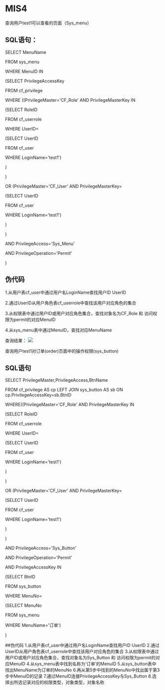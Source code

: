 # MIS4

 查询用户test1可以查看的页面（Sys_menu）

## SQL语句：

SELECT MenuName 

FROM sys_menu 

WHERE MenuID IN

(SELECT PrivilegeAccessKey

FROM cf_privilege

WHERE ((PrivilegeMaster='CF_Role' AND PrivilegeMasterKey IN

(SELECT RoleID

FROM cf_userrole

WHERE UserID=

(SELECT UserID

FROM cf_user

WHERE LoginName='test1')

)

)

OR (PrivilegeMaster='CF_User' AND PrivilegeMasterKey=

(SELECT UserID

FROM cf_user

WHERE LoginName='test1')

)

)

AND PrivilegeAccess='Sys_Menu'

AND PrivilegeOperation='Permit'

) 

## 伪代码
1.从用户表cf_user中通过用户名LoginName查找用户ID UserID

2.通过UserID从用户角色表cf_userrole中查找该用户对应角色的集合

3.从权限表中通过用户ID或用户对应角色集合，查找对象名为CF_Role 和 访问权限为permit的对应MenuID

4.从sys_menu表中通过MenuID，查找对应MenuName

查询结果：
![](/)


查询用户test1对订单(order)页面中的操作权限(sys_button)
## SQL语句
SELECT PrivilegeMaster,PrivilegeAccess,BtnName

FROM cf_privilege AS cp LEFT JOIN sys_button AS sb ON cp.PrivilegeAccessKey=sb.BtnID

WHERE((PrivilegeMaster='CF_Role' AND PrivilegeMasterKey IN

(SELECT RoleID

FROM cf_userrole

WHERE UserID=

(SELECT UserID

FROM cf_user

WHERE LoginName='test1')

)

)

OR (PrivilegeMaster='CF_User' AND PrivilegeMasterKey=

(SELECT UserID

FROM cf_user

WHERE LoginName='test1')

)

)

AND PrivilegeAccess='Sys_Button'

AND PrivilegeOperation='Permit'

AND PrivilegeAccessKey IN 

(SELECT BtnID

FROM sys_button

WHERE MenuNo=

(SELECT MenuNo

FROM sys_menu

WHERE MenuName='订单')

)

##伪代码
1.从用户表cf_user中通过用户名LoginName查找用户ID UserID
2.通过UserID从用户角色表cf_userrole中查找该用户对应角色的集合
3.从权限表中通过用户ID或用户对应角色集合，查找对象名为Sys_Button 和 访问权限为permit的对应MenuID
4.从sys_menu表中找到名称为‘订单’的MenuID
5.从sys_button表中找出MenuName为订单的MenuNo
6.再从第5步中找到的MenuNo中找出属于第3步中MenuID的记录
7.通过MenuID连接PrivilegeAccessKey与Sys_Button
8.选择出所选记录对应的权限类型，对象类型，对象名称
